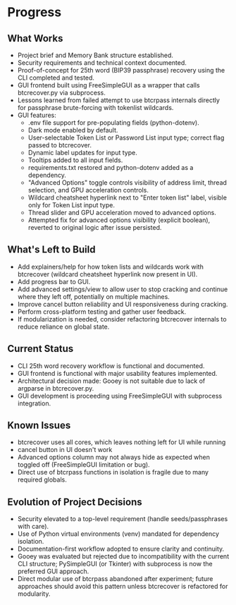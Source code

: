 # Progress

## What Works
- Project brief and Memory Bank structure established.
- Security requirements and technical context documented.
- Proof-of-concept for 25th word (BIP39 passphrase) recovery using the CLI completed and tested.
- GUI frontend built using FreeSimpleGUI as a wrapper that calls btcrecover.py via subprocess.
- Lessons learned from failed attempt to use btcrpass internals directly for passphrase brute-forcing with tokenlist wildcards.
- GUI features:
  - .env file support for pre-populating fields (python-dotenv).
  - Dark mode enabled by default.
  - User-selectable Token List or Password List input type; correct flag passed to btcrecover.
  - Dynamic label updates for input type.
  - Tooltips added to all input fields.
  - requirements.txt restored and python-dotenv added as a dependency.
  - "Advanced Options" toggle controls visibility of address limit, thread selection, and GPU acceleration controls.
  - Wildcard cheatsheet hyperlink next to "Enter token list" label, visible only for Token List input type.
  - Thread slider and GPU acceleration moved to advanced options.
  - Attempted fix for advanced options visibility (explicit boolean), reverted to original logic after issue persisted.

## What's Left to Build
- Add explainers/help for how token lists and wildcards work with btcrecover (wildcard cheatsheet hyperlink now present in UI).
- Add progress bar to GUI.
- Add advanced settings/view to allow user to stop cracking and continue where they left off, potentially on multiple machines.
- Improve cancel button reliability and UI responsiveness during cracking.
- Perform cross-platform testing and gather user feedback.
- If modularization is needed, consider refactoring btcrecover internals to reduce reliance on global state.

## Current Status
- CLI 25th word recovery workflow is functional and documented.
- GUI frontend is functional with major usability features implemented.
- Architectural decision made: Gooey is not suitable due to lack of argparse in btcrecover.py.
- GUI development is proceeding using FreeSimpleGUI with subprocess integration.

## Known Issues
- btcrecover uses all cores, which leaves nothing left for UI while running
- cancel button in UI doesn't work
- Advanced options column may not always hide as expected when toggled off (FreeSimpleGUI limitation or bug).
- Direct use of btcrpass functions in isolation is fragile due to many required globals.

## Evolution of Project Decisions
- Security elevated to a top-level requirement (handle seeds/passphrases with care).
- Use of Python virtual environments (venv) mandated for dependency isolation.
- Documentation-first workflow adopted to ensure clarity and continuity.
- Gooey was evaluated but rejected due to incompatibility with the current CLI structure; PySimpleGUI (or Tkinter) with subprocess is now the preferred GUI approach.
- Direct modular use of btcrpass abandoned after experiment; future approaches should avoid this pattern unless btcrecover is refactored for modularity.
